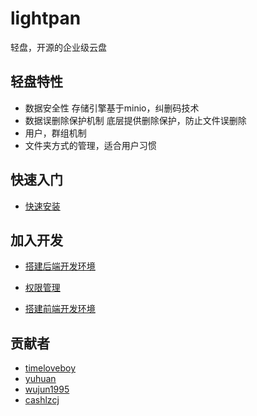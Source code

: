# lightpan
轻盘，开源的企业级云盘

## 轻盘特性

+ 数据安全性
存储引擎基于minio，纠删码技术
+ 数据误删除保护机制
底层提供删除保护，防止文件误删除
+ 用户，群组机制
+ 文件夹方式的管理，适合用户习惯

## 快速入门
+ [快速安装](doc/快速安装.md)

## 加入开发
+ [搭建后端开发环境](doc/后端开发.md)


+ [权限管理](doc/权限管理.md)
+ [搭建前端开发环境](doc/前端开发.md)

## 贡献者
+ [timeloveboy](https://github.com/timeloveboy/)
+ [yuhuan](https://github.com/huanbj2015)
+ [wujun1995](https://github.com/wujun1995)
+ [cashlzcj](https://github.com/cashlzcj)
